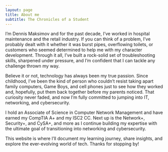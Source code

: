 ```yaml
---
layout: page
title: About me
subtitle: The Chronicles of a Student
---
```

I’m Dennis Maksimov and for the past decade, I’ve worked in hospital maintenance and the retail industry. If you can think of a problem, I’ve probably dealt with it whether it was burst pipes, overflowing toilets, or customers who seemed determined to help me with my character development. Through it all, I’ve built a rock-solid set of troubleshooting skills, sharpened under pressure, and I’m confident that I can tackle any challenge thrown my way.

Believe it or not, technology has always been my true passion. Since childhood, I’ve been the kind of person who couldn’t resist taking apart family computers, Game Boys, and cell phones just to see how they worked and, hopefully, put them back together before my parents noticed. That curiosity never faded, and now I’m fully committed to jumping into IT, networking, and cybersecurity.

I hold an Associate of Science in Computer Network Management and have earned my CompTIA A+ and my ISC2 CC. Next up is the Network+, Security+, and CySA+, and more as I continue building my expertise with the ultimate goal of transitioning into networking and cybersecurity.

This website is where I’ll document my learning journey, share insights, and explore the ever-evolving world of tech. Thanks for stopping by!

